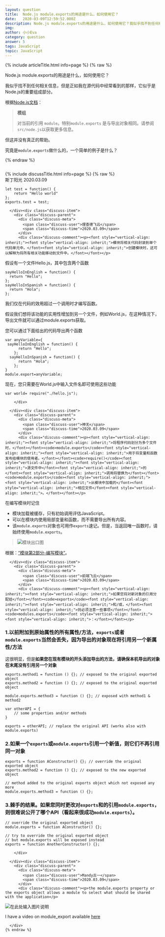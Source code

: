 ```yaml
---
layout: question
title:  Node.js module.exports的用途是什么，如何使用它？
date:   2020-03-09T12:59:52.000Z
description: Node.js module.exports的用途是什么，如何使用它？我似乎找不到任何相关信息，但是正如我在源代码中经常看到的那样，它似乎是Node....
img: 
author: 小小Eva
category: question
answer: 5
tags: JavaScript
topic: JavaScript
---
```

<div class="article-root">
  <div class="article">
    {% include articleTitle.html info=page %}
    {% raw %}
    <div class="article-content"><p><font style="vertical-align: inherit;"><font style="vertical-align: inherit;">Node.js module.exports的用途是什么，如何使用它？</font></font></p>

<p><font style="vertical-align: inherit;"><font style="vertical-align: inherit;">我似乎找不到任何相关信息，但是正如我在源代码中经常看到的那样，它似乎是Node.js的重要组成部分。  </font></font></p>

<p><font style="vertical-align: inherit;"><font style="vertical-align: inherit;">根据</font></font><a href="http://nodejs.org/docs/v0.4.2/api/globals.html#module" rel="noreferrer"><font style="vertical-align: inherit;"><font style="vertical-align: inherit;">Node.js文档</font></font></a><font style="vertical-align: inherit;"><font style="vertical-align: inherit;">：</font></font></p>

<blockquote>
  <p><strong><font style="vertical-align: inherit;"><font style="vertical-align: inherit;">模组</font></font></strong> </p>
  
  <p><font style="vertical-align: inherit;"><font style="vertical-align: inherit;">对当前的引用
   </font></font><code>module</code><font style="vertical-align: inherit;"><font style="vertical-align: inherit;">。</font><font style="vertical-align: inherit;">特别</font></font><code>module.exports</code><font style="vertical-align: inherit;"><font style="vertical-align: inherit;">
  是与导出对象相同。</font><font style="vertical-align: inherit;">请参阅
   </font></font><code>src/node.js</code><font style="vertical-align: inherit;"><font style="vertical-align: inherit;">以获取更多信息。</font></font></p>
</blockquote>

<p><font style="vertical-align: inherit;"><font style="vertical-align: inherit;">但这并没有真正的帮助。</font></font></p>

<p><font style="vertical-align: inherit;"><font style="vertical-align: inherit;">究竟是</font></font><code>module.exports</code><font style="vertical-align: inherit;"><font style="vertical-align: inherit;">做什么的，一个简单的例子是什么？</font></font></p></div>
    {% endraw %}
  </div>
  <p style="height: 0;width:0;overflow: hidden;"> 第265篇《Node.js module.exports的用途是什么，如何使用它？》来自Winter(https://github.com/aiyld/aiyld.github.io)的站点</p>
  <div class="discuss-wrapper">
    {% include discussTitle.html info=page %}
    {% raw %}
    <div class="discuss-item">
        <div class="discuss-parent">
          <div class="discuss-meta">
            <span class="discuss-user">斯丁阳光</span>
            <span class="discuss-time">2020.03.09</span>
          </div>
          <div class="discuss-comment"><pre><code>let test = function() {<font></font>
    return "Hello world"<font></font>
};<font></font>
exports.test = test;<font></font>
</code></pre></div>
        </div>
        
      </div><div class="discuss-item">
        <div class="discuss-parent">
          <div class="discuss-meta">
            <span class="discuss-user">理查德飞云</span>
            <span class="discuss-time">2020.03.09</span>
          </div>
          <div class="discuss-comment"><p><font style="vertical-align: inherit;"><font style="vertical-align: inherit;">模块将相关代码封装到单个代码单元中。</font><font style="vertical-align: inherit;">创建模块时，这可以解释为将所有相关功能移动到文件中。</font></font></p>

<p><font style="vertical-align: inherit;"><font style="vertical-align: inherit;">假设有一个文件Hello.js，其中包含两个函数</font></font></p>

<pre><code>sayHelloInEnglish = function() {<font></font>
  return "Hello";<font></font>
};<font></font>
sayHelloInSpanish = function() {<font></font>
  return "Hola";<font></font>
};<font></font>
</code></pre>

<p><font style="vertical-align: inherit;"><font style="vertical-align: inherit;">我们仅在代码的效用超过一个调用时才编写函数。</font></font></p>

<p><font style="vertical-align: inherit;"><font style="vertical-align: inherit;">假设我们想将该功能的实用性增加到另一个文件，例如World.js，在这种情况下，导出文件就可以通过module.exports获取。</font></font></p>

<p><font style="vertical-align: inherit;"><font style="vertical-align: inherit;">您可以通过下面给出的代码导出两个函数</font></font></p>

<pre><code>var anyVariable={<font></font>
 sayHelloInEnglish = function() {<font></font>
      return "Hello";<font></font>
    };<font></font>
  sayHelloInSpanish = function() {<font></font>
      return "Hola";<font></font>
    }; <font></font>
}<font></font>
module.export=anyVariable;<font></font>
</code></pre>

<p><font style="vertical-align: inherit;"><font style="vertical-align: inherit;">现在，您只需要在World.js中输入文件名即可使用这些功能</font></font></p>

<pre><code>var world= require("./hello.js");
</code></pre></div>
        </div>
        
      </div><div class="discuss-item">
        <div class="discuss-parent">
          <div class="discuss-meta">
            <span class="discuss-user">神无</span>
            <span class="discuss-time">2020.03.09</span>
          </div>
          <div class="discuss-comment"><p><font style="vertical-align: inherit;"><font style="vertical-align: inherit;">将程序代码划分为多个文件时，</font></font><code>module.exports</code><font style="vertical-align: inherit;"><font style="vertical-align: inherit;">用于将变量和函数发布给模块的使用者。</font></font><code>require()</code><font style="vertical-align: inherit;"><font style="vertical-align: inherit;">源文件中</font><font style="vertical-align: inherit;">的</font><font style="vertical-align: inherit;">调用将替换为</font></font><code>module.exports</code><font style="vertical-align: inherit;"><font style="vertical-align: inherit;">从模块中加载的</font><font style="vertical-align: inherit;">相应文件</font><font style="vertical-align: inherit;">。</font></font></p>

<p><font style="vertical-align: inherit;"><font style="vertical-align: inherit;">在编写模块时记住</font></font></p>

<ul>
<li><font style="vertical-align: inherit;"><font style="vertical-align: inherit;">模块加载被缓存，只有初始调用评估JavaScript。</font></font></li>
<li><font style="vertical-align: inherit;"><font style="vertical-align: inherit;">可以在模块内使用局部变量和函数，而不需要导出所有内容。</font></font></li>
<li><font style="vertical-align: inherit;"><font style="vertical-align: inherit;">该</font></font><code>module.exports</code><font style="vertical-align: inherit;"><font style="vertical-align: inherit;">对象也可用作</font></font><code>exports</code><font style="vertical-align: inherit;"><font style="vertical-align: inherit;">速记。</font><font style="vertical-align: inherit;">但是，当返回唯一函数时，请始终使用</font></font><code>module.exports</code><font style="vertical-align: inherit;"><font style="vertical-align: inherit;">。</font></font></li>
</ul>

<blockquote>
  <p><img src="https://bytearcher.com/articles/writing_modules/diagram-require-call-replaced-by-module-exports-400.png" alt="模块出口图"></p>
</blockquote>

<p><font style="vertical-align: inherit;"><font style="vertical-align: inherit;">根据：</font></font><a href="http://bytearcher.com/articles/writing_modules/" rel="noreferrer"><font style="vertical-align: inherit;"><font style="vertical-align: inherit;">“模块第2部分-编写模块”</font></font></a><font style="vertical-align: inherit;"><font style="vertical-align: inherit;">。</font></font></p></div>
        </div>
        
      </div><div class="discuss-item">
        <div class="discuss-parent">
          <div class="discuss-meta">
            <span class="discuss-user">前端飞云</span>
            <span class="discuss-time">2020.03.09</span>
          </div>
          <div class="discuss-comment"><p><font style="vertical-align: inherit;"><font style="vertical-align: inherit;">如果您将对新对象的引用分配给</font></font><code>exports</code><font style="vertical-align: inherit;"><font style="vertical-align: inherit;">和/或，</font><font style="vertical-align: inherit;">则必须注意一些事项</font></font><code>modules.exports</code><font style="vertical-align: inherit;"><font style="vertical-align: inherit;">：</font></font></p>

<h3><font style="vertical-align: inherit;"><font style="vertical-align: inherit;">1.以前附加到原始属性的所有属性/方法，</font></font><code>exports</code><font style="vertical-align: inherit;"><font style="vertical-align: inherit;">或者</font></font><code>module.exports</code><font style="vertical-align: inherit;"><font style="vertical-align: inherit;">当然会丢失，因为导出的对象现在将引用另一个新</font><font style="vertical-align: inherit;">属性/方法</font></font></h3>

<p><font style="vertical-align: inherit;"><font style="vertical-align: inherit;">这很明显，但是</font></font><strong><font style="vertical-align: inherit;"><font style="vertical-align: inherit;">如果您在现有模块的开头添加导出的方法，请确保本机导出的对象在末尾没有引用另一个对象</font></font></strong></p>

<pre><code>exports.method1 = function () {}; // exposed to the original exported object<font></font>
exports.method2 = function () {}; // exposed to the original exported object<font></font>
<font></font>
module.exports.method3 = function () {}; // exposed with method1 &amp; method2<font></font>
<font></font>
var otherAPI = {<font></font>
    // some properties and/or methods<font></font>
}<font></font>
<font></font>
exports = otherAPI; // replace the original API (works also with module.exports)<font></font>
</code></pre>

<h3><font style="vertical-align: inherit;"><font style="vertical-align: inherit;">2.如果一个</font></font><code>exports</code><font style="vertical-align: inherit;"><font style="vertical-align: inherit;">或</font></font><code>module.exports</code><font style="vertical-align: inherit;"><font style="vertical-align: inherit;">引用一个新值，则它们不再引用同一对象</font></font></h3>

<pre><code>exports = function AConstructor() {}; // override the original exported object<font></font>
exports.method2 = function () {}; // exposed to the new exported object<font></font>
<font></font>
// method added to the original exports object which not exposed any more<font></font>
module.exports.method3 = function () {}; <font></font>
</code></pre>

<h3><font style="vertical-align: inherit;"><font style="vertical-align: inherit;">3.棘手的结果。</font><font style="vertical-align: inherit;">如果您同时更改对</font></font><code>exports</code><font style="vertical-align: inherit;"><font style="vertical-align: inherit;">和</font><font style="vertical-align: inherit;">的引用</font></font><code>module.exports</code><font style="vertical-align: inherit;"><font style="vertical-align: inherit;">，则很难说公开了哪个API（看起来很成功</font></font><code>module.exports</code><font style="vertical-align: inherit;"><font style="vertical-align: inherit;">）。</font></font></h3>

<pre><code>// override the original exported object<font></font>
module.exports = function AConstructor() {};<font></font>
<font></font>
// try to override the original exported object<font></font>
// but module.exports will be exposed instead<font></font>
exports = function AnotherConstructor() {}; <font></font>
</code></pre></div>
        </div>
        
      </div><div class="discuss-item">
        <div class="discuss-parent">
          <div class="discuss-meta">
            <span class="discuss-user">Mandy古一</span>
            <span class="discuss-time">2020.03.09</span>
          </div>
          <div class="discuss-comment"><p>the module.exports property or the exports object allows a module to select what should be shared with the application</p>

<p><img src="https://i.stack.imgur.com/vI2Hm.jpg" alt="在此处输入图片说明"></p>

<p>I have a video on module_export available <a href="https://www.youtube.com/watch?v=qLc29euevzc&amp;index=14&amp;list=PLrUFyg1unBb88J0r7gvJ1T01WN_pp83Lz" rel="noreferrer">here</a></p></div>
        </div>
        
      </div>
    {% endraw %}
  </div>
<div>
